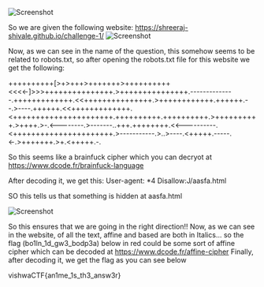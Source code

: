 ![Screenshot](challenge.png)

So we are given the following website:
https://shreeraj-shivale.github.io/challenge-1/
![Screenshot](welcome.png)

Now, as we can see in the name of the question, this somehow seems to be related to robots.txt, so after opening the robots.txt file for this website we get the following:

++++++++++[>+>+++>+++++++>++++++++++<<<<-]>>>+++++++++++++++.>+++++++++++++++.--------------.+++++++++++++.<<+++++++++++++++.>++++++++++++.++++++.--.>----.++++++.<<+++++++++++++.<++++++++++++++++++++++.++++++++++.++++++++++.>++++++++++.>++++.>-.<--------.>-------..+++.++++++++.<<----------.<++++++++++++++++++++++.>-----------.>..>----.<+++++.-----.<-.>+++++++.>+.<+++++.-.

So this seems like a brainfuck cipher which you can decryot at https://www.dcode.fr/brainfuck-language

After decoding it, we get this:
User-agent: *4
Disallow:J/aasfa.html

SO this tells us that something is hidden at aasfa.html

![Screenshot](2ndpg.png)

So this ensures that we are going in the right direction!!
Now, as we can see in the website, of all the text, affine and based are both in Italics... so the flag (bo1ln_1d_gw3_bodp3a) below in red could be some sort of affine cipher which can be decoded at https://www.dcode.fr/affine-cipher
Finally, after decoding it, we get the flag as you can see below


vishwaCTF{an1me_1s_th3_answ3r}
